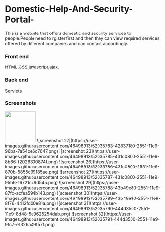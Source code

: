 # Domestic-Help-And-Security-Portal-
This is a website that offers domestic and security services to people.People need to rgister first and then they can view required services offered by different companies and can contact accordingly.
<h3>Front end</h3>
HTML,CSS,javascript,ajax.
<h3>Back end</h3>
Servlets

<h3>Screenshots</h3>
<img src="https://user-images.githubusercontent.com/46498913/52035783-42837180-2551-11e9-96ba-7a54ce6c7647.png" width="100px"></img>
![screenshot 22](https://user-images.githubusercontent.com/46498913/52035783-42837180-2551-11e9-96ba-7a54ce6c7647.png)
![screenshot 23](https://user-images.githubusercontent.com/46498913/52035785-431c0800-2551-11e9-8b66-f2026300874f.png)
![screenshot 26](https://user-images.githubusercontent.com/46498913/52035786-431c0800-2551-11e9-870b-5855c99185ae.png)
![screenshot 27](https://user-images.githubusercontent.com/46498913/52035787-431c0800-2551-11e9-95b6-16721cc9d545.png)
![screenshot 29](https://user-images.githubusercontent.com/46498913/52035788-43b49e80-2551-11e9-87fc-acfea594b143.png)
![screenshot 30](https://user-images.githubusercontent.com/46498913/52035789-43b49e80-2551-11e9-8f76-4412fd00e81a.png)
![screenshot 31](https://user-images.githubusercontent.com/46498913/52035790-444d3500-2551-11e9-8d48-5e9625254dab.png)
![screenshot 32](https://user-images.githubusercontent.com/46498913/52035791-444d3500-2551-11e9-9fc7-e1326a49f57f.png)
